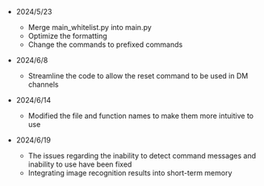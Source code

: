 - 2024/5/23
    - Merge main_whitelist.py into main.py
    - Optimize the formatting
    - Change the commands to prefixed commands

- 2024/6/8
    - Streamline the code to allow the reset command to be used in DM channels

- 2024/6/14
    - Modified the file and function names to make them more intuitive to use

- 2024/6/19
    - The issues regarding the inability to detect command messages and inability to use have been fixed
    - Integrating image recognition results into short-term memory